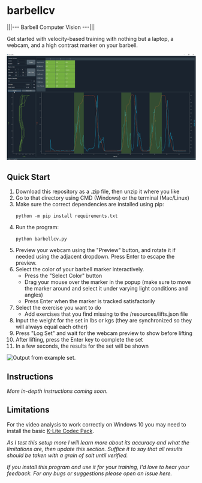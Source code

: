 # barbellcv
|||--- Barbell Computer Vision ---|||

Get started with velocity-based training with nothing but a laptop, a webcam,
and a high contrast marker on your barbell.

![Power snatch logged in barbellcv.](doc/power_snatch_example.png)

## Quick Start

1. Download this repository as a .zip file, then unzip it where you like
2. Go to that directory using CMD (Windows) or the terminal (Mac/Linux)
3. Make sure the correct dependencies are installed using pip:
    ```
    python -m pip install requirements.txt
   ```
4. Run the program:
    ```
    python barbellcv.py
    ```
5. Preview your webcam using the "Preview" button, and rotate it if needed using the adjacent dropdown.
Press Enter to escape the preview.
6. Select the color of your barbell marker interactively.
    - Press the "Select Color" button
    - Drag your mouse over the marker in the popup (make sure to move the marker around and select it
    under varying light conditions and angles)
    - Press Enter when the marker is tracked satisfactorily
7. Select the exercise you want to do
    - Add exercises that you find missing to the /resources/lifts.json file
8. Input the weight for the set in lbs or kgs (they are synchronized so they will always equal each other)
9. Press "Log Set" and wait for the webcam preview to show before lifting
10. After lifting, press the Enter key to complete the set
11. In a few seconds, the results for the set will be shown

![Output from example set.](doc/test_reps_annotated.png)

## Instructions
*More in-depth instructions coming soon.*

## Limitations
For the video analysis to work correctly on Windows 10 you may need to install the basic
[K-Lite Codec Pack](https://codecguide.com/download_kl.htm).

*As I test this setup more I will learn more about its accuracy and what the limitations are, then update
this section. Suffice it to say that all results should be taken with a grain of salt until verified.*

*If you install this program and use it for your training, I'd love to hear your feedback. For any
bugs or suggestions please open an issue here.*